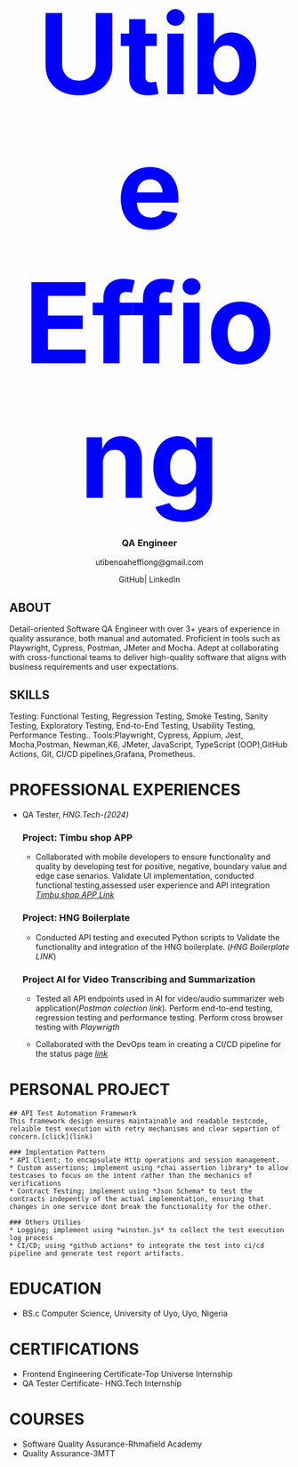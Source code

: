 

<h1 align="center">
  <span style="color:blue;  font-size:200px;">
    Utibe Effiong
  </span>
</h1>

<h3 align="center">QA Engineer</h3>
<p align="center">utibenoaheffiong@gmail.com</p>
<p align="center">GitHub| LinkedIn</p>



<h2>
  ABOUT
</h2>

Detail-oriented Software QA Engineer with over 3+ years of experience in quality assurance, both manual and automated. Proficient in tools such as Playwright, Cypress, Postman, JMeter and Mocha. Adept at collaborating with cross-functional teams to deliver high-quality software that aligns with business requirements and user expectations.



<h2>
  SKILLS
</h2>
  Testing: Functional Testing, Regression Testing, Smoke Testing, Sanity Testing, Exploratory Testing, End-to-End Testing, Usability Testing, Performance Testing..
  Tools:Playwright, Cypress, Appium, Jest, Mocha,Postman, Newman,K6, JMeter, JavaScript, TypeScript (OOP),GitHub Actions, Git, CI/CD pipelines,Grafana, Prometheus.


 # PROFESSIONAL EXPERIENCES
  - QA Tester, *HNG.Tech-(2024)*


      ### Project: Timbu shop APP 
       * Collaborated with mobile developers to ensure functionality and quality by developing test for  positive, negative, boundary value and edge case senarios. Validate UI implementation, conducted functional testing,assessed user experience and API integration [*Timbu shop APP Link*]()

      ### Project: HNG Boilerplate
       *  Conducted API testing and executed Python scripts to Validate the functionality and integration of the HNG boilerplate. (*HNG Boilerplate LINK*)

      ### Project AI for Video Transcribing and Summarization
       *  Tested all API endpoints used in AI for video/audio summarizer web application(*Postman colection link*).
       Perform end-to-end testing, regression testing and performance testing.
       Perform cross browser testing with *Playwrigth*

       *  Collaborated with the DevOps team in creating a CI/CD pipeline for the status page [*link*](status.tifi.tv)



  # PERSONAL PROJECT
    ## API Test Automation Framework
    This framework design ensures maintainable and readable testcode, relaible test execution with retry mechanisms and clear separtion of concern.[click](link)

    ### Implentation Pattern
    * API Client; to encapsulate Http operations and session management.
    * Custom assertions; implement using *chai assertion library* to allow testcases to focus on the intent rather than the mechanics of verifications
    * Contract Testing; implement using *Json Schema* to test the contracts indepently of the actual implementation, ensuring that changes in one service dont break the functionality for the other.

    ### Others Utilies
    * Logging; implement using *winston.js* to collect the test execution log process
    * CI/CD; using *github actions* to integrate the test into ci/cd pipeline and generate test report artifacts.


 # EDUCATION
   *   BS.c Computer Science, University of Uyo, Uyo, Nigeria

 # CERTIFICATIONS
 
   *   Frontend Engineering Certificate-Top Universe Internship
   *   QA Tester Certificate- HNG.Tech Internship


 # COURSES
   *   Software Quality Assurance-Rhmafield Academy
   *   Quality Assurance-3MTT

